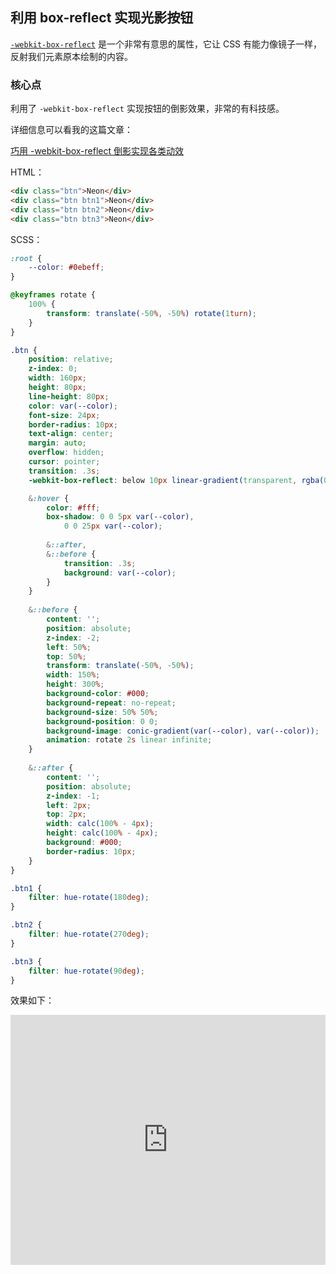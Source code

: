 ## 利用 box-reflect 实现光影按钮

[`-webkit-box-reflect`](https://developer.mozilla.org/en-US/docs/Web/CSS/-webkit-box-reflect) 是一个非常有意思的属性，它让 CSS 有能力像镜子一样，反射我们元素原本绘制的内容。

### 核心点

利用了 `-webkit-box-reflect` 实现按钮的倒影效果，非常的有科技感。

详细信息可以看我的这篇文章：

[巧用 -webkit-box-reflect 倒影实现各类动效](https://github.com/chokcoco/iCSS/issues/100)


HTML：

```HTML
<div class="btn">Neon</div>
<div class="btn btn1">Neon</div>
<div class="btn btn2">Neon</div>
<div class="btn btn3">Neon</div>
```

SCSS：
```scss
:root {
	--color: #0ebeff;
}

@keyframes rotate {
	100% {
		transform: translate(-50%, -50%) rotate(1turn);
	}
}

.btn {
	position: relative;
	z-index: 0;
	width: 160px;
	height: 80px;
	line-height: 80px;
	color: var(--color);
	font-size: 24px;
	border-radius: 10px;
	text-align: center;
	margin: auto;
	overflow: hidden;
	cursor: pointer;
	transition: .3s;
	-webkit-box-reflect: below 10px linear-gradient(transparent, rgba(0, 0, 0, .4));

	&:hover {
		color: #fff;
		box-shadow: 0 0 5px var(--color),
			0 0 25px var(--color);
		
		&::after,
		&::before {
			transition: .3s;
			background: var(--color);
		}
	}
	
	&::before {
		content: '';
		position: absolute;
		z-index: -2;
		left: 50%;
		top: 50%;
		transform: translate(-50%, -50%);
		width: 150%;
		height: 300%;
		background-color: #000;
		background-repeat: no-repeat;
		background-size: 50% 50%;
		background-position: 0 0;
		background-image: conic-gradient(var(--color), var(--color));
		animation: rotate 2s linear infinite;
	}
	
	&::after {
		content: '';
		position: absolute;
		z-index: -1;
		left: 2px;
		top: 2px;
		width: calc(100% - 4px);
		height: calc(100% - 4px);
		background: #000;
		border-radius: 10px;
	}
}

.btn1 {
	filter: hue-rotate(180deg);
}

.btn2 {
	filter: hue-rotate(270deg);
}

.btn3 {
	filter: hue-rotate(90deg);
}
```

效果如下：

<iframe height="400" style="width: 100%;" scrolling="no" title="-webkit-box-reflect Neon Button Hover Effect" src="https://codepen.io/Chokcoco/embed/BaQzBEG?height=400&theme-id=light&default-tab=result" frameborder="no" loading="lazy" allowtransparency="true" allowfullscreen="true">
  See the Pen <a href='https://codepen.io/Chokcoco/pen/BaQzBEG'>-webkit-box-reflect Neon Button Hover Effect</a> by Chokcoco
  (<a href='https://codepen.io/Chokcoco'>@Chokcoco</a>) on <a href='https://codepen.io'>CodePen</a>.
</iframe>